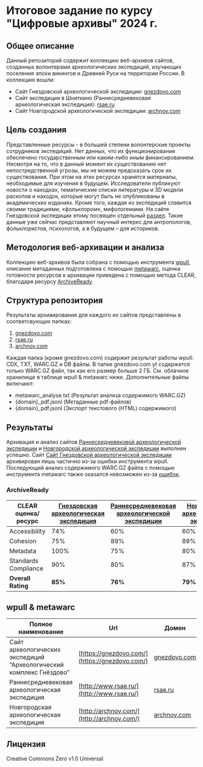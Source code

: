 # Итоговое задание по курсу "Цифровые архивы" 2024 г.
## Общее описание
Данный репозиторий содержит коллекцию веб-архивов сайтов, созданных волонтерами археологических экспедиций, изучающих поселения эпохи викингов и Древней Руси на территории России.
В коллекцию вошли:
- Сайт Гнездовской археологической экспедиции: [gnezdovo.com](https://gnezdovo.com/)
- Сайт экспедиции в Шниткино (Раннесредневековая археологическая экспедиция): [rsae.ru](http://www.rsae.ru/)
- Сайт Новгородской археологической экспедиции: [archnov.com](http://archnov.com/)
## Цель создания
Представленные ресурсы - в большей степени волонтерские проекты сотрудников экспедиций. Нет данных, что их функционирование
обеспечено государственным или каким-либо иным финансированием. Несмотря на то, что в данный момент их существованию нет непостредственной угрозы, мы не можем предсказать срок их существования. При этом на этих ресурсах хранятся материалы, необходимые для изучения в будущем. Исследователи публикуют новости о находках, тематические списки литературы и 3D модели раскопов и находок, которые могут быть не опубликованы в академических изданиях. Кроме того, каждая из экспедиций славится своими традициями, «фольклором», мифологемами. На сайте Гнездовской экспедиции этому посвящен отдельный [раздел](https://gnezdovo.com/mifology/). Такие данные уже сейчас представляют научный интерес для антропологов, фольклористов, психологов, а в будущем – для историков.
## Методология веб-архивации и анализа
Коллекцию веб-архивов была собрана с помощью инструмента [wpull](https://github.com/ArchiveTeam/wpull/blob/develop/doc/usage.rst), описание метаданных подготовлена с помощью [metawarc](https://github.com/datacoon/metawarc), оценка готовности ресурсов к архивации приведена с помощью метода CLEAR, благодаря ресурсу [ArchiveReady](https://archiveready.com/)
## Структура репозитория 
Результаты архивирования для каждого их сайтов представлены в соответсвующих папках:
1. [gnezdovo.com](https://github.com/salmonbelomor/da_git/tree/main/gnezdovo.com)
2. [rsae.ru](https://github.com/salmonbelomor/da_git/tree/main/rsae.ru)
3. [archnov.com](https://github.com/salmonbelomor/da_git/tree/main/archnov.com)

Каждая папка (кроме gnezdovo.com) содержит результат работы wpull: CDX, TXT, WARC.GZ и DB файлы.
В папке gnezdovo.com yt содержится только WARC.GZ файл, так как его размер больше 2 ГБ. См. облачное хранилище в таблице wpull & metawarc ниже.
Дополнительные файлы включают:
- metawarc_analyse.txt (Результат анализа содержимого WARC.GZ)
- {domain}_pdf.jsonl (Метаданные pdf-файлов)
- {domain}_pdf.jsonl (Экспорт текстового (HTML) содержимого)

## Результаты
Архивация и анализ сайтов [Раннесредневековой археологической экспедиции](http://www.rsae.ru/) и [Новгородской археологической экспедиции](http://archnov.com/) выполнен успешно. Сайт [Сайт Гнездовской археологической экспедиции](https://gnezdovo.com/) архивирован лишь частично из-за ошибки инструмента wpull. Последующий анализ содержимого WARC.GZ файла с помощью инструмента metawarc также оказался невозможен из-за [ошибок](https://i.postimg.cc/J0ZFyW9S/erroe.jpg). 
### ArchiveReady
| CLEAR оценка/ресурс  | [Гнездовская археологическая экспедиция](https://gnezdovo.com/) | [Раннесредневековая археологической экспедиции](http://www.rsae.ru/) | [Новгородская археологическая экспедиция](http://archnov.com/) |
| -------------------- | ---------------------------------------------- | ------------------------------------------ | ------------------------------------------ |
| Accessibility        | 74%                                            | 60%                                        | 60%                                        |
| Cohesion             | 75%                                            | 89%                                        | 89%                                        |
| Metadata             | 100%                                           | 75%                                        | 80%                                        |
| Standards Compliance | 90%                                            | 80%                                        | 87%                                        |
| **Overall Rating**       | **85%**                                            | **76%**                                        | **79%**                                        |

## wpull & metawarc
| Полное наименование                                                 | Url                                            | Домен                               | Тип ресурса                     | Причина                         | Стратегия                 | Инструмент | Формат  | Размер  | Дата       | Статус          | Ошибка                     | Cloud Url                                                                                               | Metawarc |
| ------------------------------------------------------------------- | ---------------------------------------------- | ----------------------------------- | ------------------------------- | ------------------------------- | ------------------------- | ---------- | ------- | ------- | ---------- | --------------- | -------------------------- | ------------------------------------------------------------------------------------------------------- | -------- |
| Сайт археологических экспедиций “Археологический комплекс Гнёздово” | [https://gnezdovo.com/](https://gnezdovo.com/) | [gnezdovo.com](http://gnezdovo.com) | Сайт археологической экспедиции | Сохранение культурного наследия | Стандартная веб архивация | wpull      | warc.gz | 13.0 ГБ | 07.12.2024 | Частичный успех | Бесконечная загрузка wpull | [Google Drive](https://drive.google.com/drive/folders/1QdzpsRafqxvmgYzi3lTt-p2jlpd6-MtQ?usp=drive_link) | Ошибка   |
| Раннесредневековая археологическая экспедиция                       | [http://www.rsae.ru/](http://www.rsae.ru/)     | [rsae.ru](http://rsae.ru)           | Сайт археологической экспедиции | Сохранение культурного наследия | Стандартная веб архивация | wpull      | warc.gz | 0,27 ГБ | 07.12.2024 | Успешно         |                            | [Google Drive](https://drive.google.com/drive/folders/15sC_tTDjH5EUN3bM4OuQHLQkYwsfY9QR?usp=drive_link) | Успешно  |
| Новгородская археологическая экспедиция                             | [http://archnov.com/](http://archnov.com/)     | [archnov.com](http://archnov.com)   | Сайт археологической экспедиции | Сохранение культурного наследия | Стандартная веб архивация | wpull      | warc.gz | 1,62 ГБ | 07.12.2024 | Успешно         |                            | [Google Drive](https://drive.google.com/drive/folders/1UVGeWjW2e_PmMhHnPum7CQq6XvLYBoyf?usp=drive_link) | Успешно  |

## Лицензия
Creative Commons Zero v1.0 Universal
